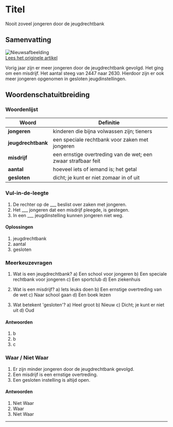# Titel

Nooit zoveel jongeren door de jeugdrechtbank

## Samenvatting

![Nieuwsafbeelding](https://prod-img.standaard.be/public/nieuws/lz76o0-gesloten-jeugdinstelling-de-grubbe/alternates/BASE_SIXTEEN_NINE/gesloten%20jeugdinstelling%20De%20Grubbe)   
[Lees het originele artikel](https://www.standaard.be/binnenland/nooit-zoveel-jongeren-door-jeugdrechtbank-opgevolgd-wegens-misdrijf/95560703.html)

Vorig jaar zijn er meer jongeren door de jeugdrechtbank gevolgd. Het ging om een misdrijf. Het aantal steeg van 2447 naar 2630. Hierdoor zijn er ook meer jongeren opgenomen in gesloten jeugdinstellingen.

## Woordenschatuitbreiding

### Woordenlijst

| Woord | Definitie |
|-------|-----------|
| **jongeren** | kinderen die bijna volwassen zijn; tieners |
| **jeugdrechtbank** | een speciale rechtbank voor zaken met jongeren |
| **misdrijf** | een ernstige overtreding van de wet; een zwaar strafbaar feit |
| **aantal** | hoeveel iets of iemand is; het getal |
| **gesloten** | dicht; je kunt er niet zomaar in of uit |

### Vul-in-de-leegte
1. De rechter op de ___ beslist over zaken met jongeren.
2. Het ___ jongeren dat een misdrijf pleegde, is gestegen.
3. In een ___ jeugdinstelling kunnen jongeren niet weg.

#### Oplossingen
1. jeugdrechtbank
2. aantal
3. gesloten

### Meerkeuzevragen
1. Wat is een jeugdrechtbank?
   a) Een school voor jongeren
   b) Een speciale rechtbank voor jongeren
   c) Een sportclub
   d) Een ziekenhuis

2. Wat is een misdrijf?
   a) Iets leuks doen
   b) Een ernstige overtreding van de wet
   c) Naar school gaan
   d) Een boek lezen

3. Wat betekent 'gesloten'?
   a) Heel groot
   b) Nieuw
   c) Dicht; je kunt er niet uit
   d) Oud

#### Antwoorden
1. b
2. b
3. c

### Waar / Niet Waar
1. Er zijn minder jongeren door de jeugdrechtbank gevolgd.
2. Een misdrijf is een ernstige overtreding.
3. Een gesloten instelling is altijd open.

#### Antwoorden
1. Niet Waar
2. Waar
3. Niet Waar
---